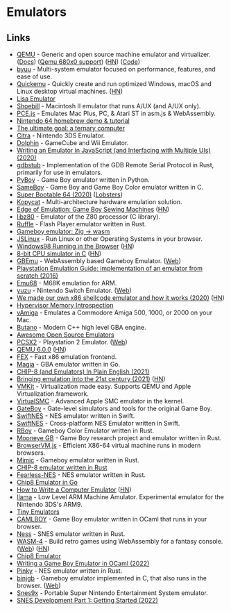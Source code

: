 # Emulators

## Links

- [QEMU](https://www.qemu.org/) - Generic and open source machine emulator and virtualizer. ([Docs](https://qemu.weilnetz.de/doc/qemu-doc.html)) ([Qemu 680x0 support](https://www.youtube.com/watch?v=s_ve0bCC9q4)) ([HN](https://news.ycombinator.com/item?id=25027213)) ([Code](https://github.com/qemu/qemu))
- [byuu](https://github.com/byuu/byuu) - Multi-system emulator focused on performance, features, and ease of use.
- [Quickemu](https://github.com/wimpysworld/quickemu) - Quickly create and run optimized Windows, macOS and Linux desktop virtual machines. ([HN](https://news.ycombinator.com/item?id=28797129))
- [Lisa Emulator](https://github.com/rayarachelian/lisaem)
- [Shoebill](https://github.com/pruten/shoebill) - Macintosh II emulator that runs A/UX (and A/UX only).
- [PCE.js](https://github.com/jsdf/pce) - Emulates Mac Plus, PC, & Atari ST in asm.js & WebAssembly.
- [Nintendo 64 homebrew demo & tutorial](https://github.com/jsdf/n64-sdk-demo)
- [The ultimate goal: a ternary computer](https://github.com/ssloy/triador)
- [Citra](https://github.com/citra-emu/citra) - Nintendo 3DS Emulator.
- [Dolphin](https://github.com/dolphin-emu/dolphin) - GameCube and Wii Emulator.
- [Writing an Emulator in JavaScript (and Interfacing with Multiple UIs) (2020)](https://www.taniarascia.com/writing-an-emulator-in-javascript-chip8/)
- [gdbstub](https://github.com/daniel5151/gdbstub) - Implementation of the GDB Remote Serial Protocol in Rust, primarily for use in emulators.
- [PyBoy](https://github.com/Baekalfen/PyBoy) - Game Boy emulator written in Python.
- [SameBoy](https://github.com/LIJI32/SameBoy) - Game Boy and Game Boy Color emulator written in C.
- [Super Bootable 64 (2020)](https://christine.website/blog/super-bootable-64-2020-05-06) ([Lobsters](https://lobste.rs/s/lmhaaa/super_bootable_64))
- [Kopycat](https://github.com/inforion/kopycat) - Multi-architecture hardware emulation solution.
- [Edge of Emulation: Game Boy Sewing Machines](https://shonumi.github.io/articles/art22.html) ([HN](https://news.ycombinator.com/item?id=23425524))
- [libz80](https://github.com/ggambetta/libz80) - Emulator of the Z80 processor (C library).
- [Ruffle](https://github.com/ruffle-rs/ruffle) - Flash Player emulator written in Rust.
- [Gameboy emulator: Zig -> wasm](https://github.com/fengb/fundude)
- [JSLinux](https://bellard.org/jslinux/) - Run Linux or other Operating Systems in your browser.
- [Windows98 Running in the Browser](https://copy.sh/v86/?profile=windows98) ([HN](https://news.ycombinator.com/item?id=23674012))
- [8-bit CPU simulator in C](https://github.com/reutiteuti/logic) ([HN](https://news.ycombinator.com/item?id=23672470))
- [GBEmu](https://github.com/BlueBlazin/gbemu) - WebAssembly based Gameboy Emulator. ([Web](https://gbemu.netlify.app/))
- [Playstation Emulation Guide: implementation of an emulator from scratch (2016)](https://svkt.org/~simias/guide.pdf)
- [Emu68](https://github.com/michalsc/Emu68) - M68K emulation for ARM.
- [yuzu](https://github.com/yuzu-emu/yuzu) - Nintendo Switch Emulator. ([Web](https://yuzu-emu.org/))
- [We made our own x86 shellcode emulator and how it works (2020)](https://hvmi.github.io/blog/2020/11/11/bdshemu.html) ([HN](https://news.ycombinator.com/item?id=25057062))
- [Hypervisor Memory Introspection](https://github.com/hvmi/hvmi)
- [vAmiga](https://github.com/dirkwhoffmann/vAmiga) - Emulates a Commodore Amiga 500, 1000, or 2000 on your Mac.
- [Butano](https://github.com/GValiente/butano) - Modern C++ high level GBA engine.
- [Awesome Open Source Emulators](https://github.com/alnacle/awesome-emulators)
- [PCSX2](https://github.com/PCSX2/pcsx2) - Playstation 2 Emulator. ([Web](https://pcsx2.net/))
- [QEMU 6.0.0](https://www.qemu.org/2021/04/30/qemu-6-0-0/) ([HN](https://news.ycombinator.com/item?id=26990957))
- [FEX](https://github.com/FEX-Emu/FEX) - Fast x86 emulation frontend.
- [Magia](https://github.com/pokemium/magia) - GBA emulator written in Go.
- [CHIP-8 (and Emulators) In Plain English (2021)](https://cgmathprog.home.blog/2021/05/20/chip-8-and-emulator-overview/)
- [Bringing emulation into the 21st century (2021)](https://blog.davetcode.co.uk/post/21st-century-emulator/) ([HN](https://news.ycombinator.com/item?id=27728941))
- [VMKit](https://github.com/adnsio/vmkit) - Virtualization made easy. Supports QEMU and Apple Virtualization.framework.
- [VirtualSMC](https://github.com/acidanthera/VirtualSMC) - Advanced Apple SMC emulator in the kernel.
- [GateBoy](https://github.com/aappleby/MetroBoy) - Gate-level simulators and tools for the original Game Boy.
- [SwiftNES](https://github.com/tib/SwiftNES) - NES emulator written in Swift.
- [SwiftNES](https://github.com/thara/SwiftNES) - Cross-platform NES Emulator written in Swift.
- [RBoy](https://github.com/mvdnes/rboy) - Gameboy Color Emulator written in Rust.
- [Mooneye GB](https://github.com/Gekkio/mooneye-gb) - Game Boy research project and emulator written in Rust.
- [BrowserVM.js](https://github.com/elliott-wen/browservm.js) - Efficient X86-64 virtual machine runs in modern browsers.
- [Mimic](https://github.com/jawline/Mimic) - Gameboy emulator written in Rust.
- [CHIP-8 emulator written in Rust](https://github.com/jawline/CHIP-9)
- [Fearless-NES](https://github.com/TomasKralCZ/Fearless-NES) - NES emulator written in Rust.
- [Chip8 Emulator in Go](https://github.com/ambertide/chip8)
- [How to Write a Computer Emulator](https://fms.komkon.org/EMUL8/HOWTO.html) ([HN](https://news.ycombinator.com/item?id=29237372))
- [llama](https://github.com/archshift/llama) - Low Level ARM Machine Amulator. Experimental emulator for the Nintendo 3DS's ARM9.
- [Tiny Emulators](https://floooh.github.io/tiny8bit/)
- [CAMLBOY](https://github.com/linoscope/CAMLBOY) - Game Boy emulator written in OCaml that runs in your browser.
- [Ness](https://github.com/Kelpsy/ness) - SNES emulator written in Rust.
- [WASM-4](https://github.com/aduros/wasm4) - Build retro games using WebAssembly for a fantasy console. ([Web](https://wasm4.org/)) ([HN](https://news.ycombinator.com/item?id=29632813))
- [Chip8 Emulator](https://github.com/dmatlack/chip8)
- [Writing a Game Boy Emulator in OCaml (2022)](https://linoscope.github.io/writing-a-game-boy-emulator-in-ocaml/)
- [Pinky](https://github.com/koute/pinky) - NES emulator written in Rust.
- [binjgb](https://github.com/binji/binjgb) - Gameboy emulator implemented in C, that also runs in the browser. ([Web](https://binji.github.io/binjgb/))
- [Snes9x](https://github.com/snes9xgit/snes9x) - Portable Super Nintendo Entertainment System emulator.
- [SNES Development Part 1: Getting Started (2022)](https://blog.wesleyac.com/posts/snes-dev-1-getting-started)
